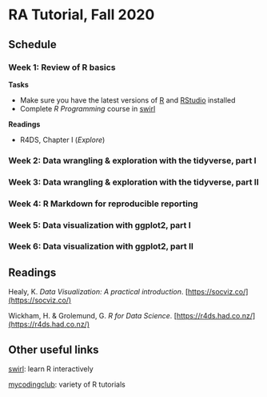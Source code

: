 # RA Tutorial, Fall 2020

## Schedule

### Week 1: Review of R basics

**Tasks**
- Make sure you have the latest versions of [R](https://www.r-project.org/) and [RStudio](https://rstudio.com/products/rstudio/) installed
- Complete *R Programming* course in [swirl](https://swirlstats.com/students.html)

**Readings**
- R4DS, Chapter I (*Explore*)

### Week 2: Data wrangling & exploration with the tidyverse, part I

### Week 3: Data wrangling & exploration with the tidyverse, part II

### Week 4: R Markdown for reproducible reporting

### Week 5: Data visualization with ggplot2, part I

### Week 6: Data visualization with ggplot2, part II

## Readings

Healy, K. *Data Visualization: A practical introduction*. [https://socviz.co/](https://socviz.co/)

Wickham, H. & Grolemund, G. *R for Data Science*. [https://r4ds.had.co.nz/](https://r4ds.had.co.nz/)

## Other useful links

[swirl](https://swirlstats.com/students.html): learn R interactively

[mycodingclub](https://ourcodingclub.github.io/tutorials.html): variety of R tutorials
